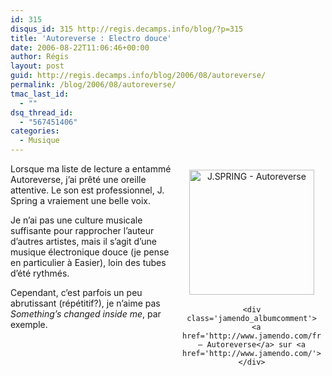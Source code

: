```yaml
---
id: 315
disqus_id: 315 http://regis.decamps.info/blog/?p=315
title: 'Autoreverse : Electro douce'
date: 2006-08-22T11:06:46+00:00
author: Régis
layout: post
guid: http://regis.decamps.info/blog/2006/08/autoreverse/
permalink: /blog/2006/08/autoreverse/
tmac_last_id:
  - ""
dsq_thread_id:
  - "567451406"
categories:
  - Musique
---
```

<div class='jamendo_blogpost'>
  <div class='jamendo_albumcover' style='float:right;text-align:center;width:222px;padding:7px;margin:0px'>
    <a href='http://www.jamendo.com/fr/album/1734/' title='J.SPRING - Autoreverse'><img src='http://img.jamendo.com/albums/1734/covers/1.200.jpg' style='width:200px;height:200px;border:0px;margin:3px;' alt='J.SPRING - Autoreverse' /></a></p> 
    
    <div class='jamendo_albumcomment'>
      <a href='http://www.jamendo.com/fr/album/1734/'>J.SPRING – Autoreverse</a> sur <a href='http://www.jamendo.com/'>Jamendo</a>
    </div>
  </div>
</div>

Lorsque ma liste de lecture a entammé Autoreverse, j’ai prêté une oreille attentive. Le son est professionnel, J. Spring a vraiement une belle voix.

Je n’ai pas une culture musicale suffisante pour rapprocher l’auteur d’autres artistes, mais il s’agit d’une musique électronique douce (je pense en particulier à Easier), loin des tubes d’été rythmés.

Cependant, c’est parfois un peu abrutissant (répétitif?), je n’aime pas _Something’s changed inside me_, par exemple.
